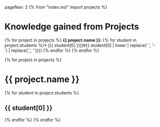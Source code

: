 <frontmatter>
pageNav: 2
</frontmatter>
{% from "index.md" import projects %}

# Knowledge gained from Projects

{% for project in projects %}
**{{ project.name }}:**
{% for student in project.students %}* [{{ student[0] }}](#{{ student[0] | lower | replace(' ', '-') | replace(',', '')}})
{% endfor %}
{% endfor %}

{% for project in projects %}
# {{ project.name }}
  {% for student in project.students %}

<box>

## {{ student[0] }}
<include src="{{ student[1] }}/knowledge.md" />
</box>

  {% endfor %}
{% endfor %}
